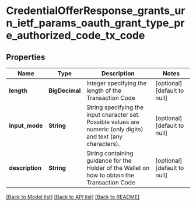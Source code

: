 # CredentialOfferResponse_grants_urn_ietf_params_oauth_grant_type_pre_authorized_code_tx_code

## Properties

| Name            | Type           | Description                                                                                                     | Notes                        |
| --------------- | -------------- | --------------------------------------------------------------------------------------------------------------- | ---------------------------- |
| **length**      | **BigDecimal** | Integer specifying the length of the Transaction Code                                                           | [optional] [default to null] |
| **input_mode**  | **String**     | String specifying the input character set. Possible values are numeric (only digits) and text (any characters). | [optional] [default to null] |
| **description** | **String**     | String containing guidance for the Holder of the Wallet on how to obtain the Transaction Code                   | [optional] [default to null] |

[[Back to Model list]](../README.md#documentation-for-models) [[Back to API list]](../README.md#documentation-for-api-endpoints) [[Back to README]](../README.md)
